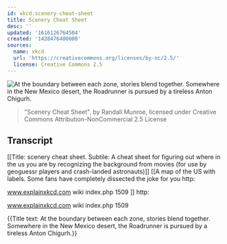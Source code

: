 ```yaml
---
id: xkcd.scenery-cheat-sheet
title: Scenery Cheat Sheet
desc: ''
updated: '1616126764504'
created: '1428476400000'
sources:
  name: xkcd
  url: 'https://creativecommons.org/licenses/by-nc/2.5/'
  license: Creative Commons 2.5
---
```

![At the boundary between each zone, stories blend together. Somewhere in the New Mexico desert, the Roadrunner is pursued by a tireless Anton Chigurh.](https://imgs.xkcd.com/comics/scenery_cheat_sheet.png)
> "Scenery Cheat Sheet", by Randall Munroe, licensed under Creative Commons Attribution-NonCommercial 2.5 License

## Transcript
[[Title: scenery cheat sheet. Subtile: A cheat sheet for figuring out where in the us you are by recognizing the background from movies (for use by geoguessr players and crash-landed astronauts)]]
[[A map of the US with labels. Some fans have completely dissected the joke for you http:

www.explainxkcd.com
wiki
index.php
1509 ]]
http:

www.explainxkcd.com
wiki
index.php
1509

{{Title text: At the boundary between each zone, stories blend together. Somewhere in the New Mexico desert, the Roadrunner is pursued by a tireless Anton Chigurh.}}
